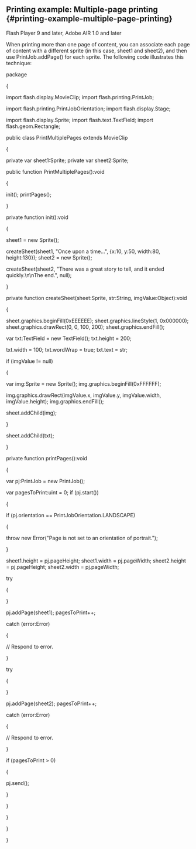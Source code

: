 ## Printing example: Multiple-page printing {#printing-example-multiple-page-printing}

Flash Player 9 and later, Adobe AIR 1.0 and later

When printing more than one page of content, you can associate each page of content with a different sprite (in this case, sheet1 and sheet2), and then use PrintJob.addPage() for each sprite. The following code illustrates this technique:

package

{

import flash.display.MovieClip; import flash.printing.PrintJob;

import flash.printing.PrintJobOrientation; import flash.display.Stage;

import flash.display.Sprite; import flash.text.TextField; import flash.geom.Rectangle;

public class PrintMultiplePages extends MovieClip

{

private var sheet1:Sprite; private var sheet2:Sprite;

public function PrintMultiplePages():void

{

init(); printPages();

}

private function init():void

{

sheet1 = new Sprite();

createSheet(sheet1, &quot;Once upon a time...&quot;, {x:10, y:50, width:80, height:130}); sheet2 = new Sprite();

createSheet(sheet2, &quot;There was a great story to tell, and it ended quickly.\n\nThe end.&quot;, null);

}

private function createSheet(sheet:Sprite, str:String, imgValue:Object):void

{

sheet.graphics.beginFill(0xEEEEEE); sheet.graphics.lineStyle(1, 0x000000); sheet.graphics.drawRect(0, 0, 100, 200); sheet.graphics.endFill();

var txt:TextField = new TextField(); txt.height = 200;

txt.width = 100; txt.wordWrap = true; txt.text = str;

if (imgValue != null)

{

var img:Sprite = new Sprite(); img.graphics.beginFill(0xFFFFFF);

img.graphics.drawRect(imgValue.x, imgValue.y, imgValue.width, imgValue.height); img.graphics.endFill();

sheet.addChild(img);

}

sheet.addChild(txt);

}

private function printPages():void

{

var pj:PrintJob = new PrintJob();

var pagesToPrint:uint = 0; if (pj.start())

{

if (pj.orientation == PrintJobOrientation.LANDSCAPE)

{

throw new Error(&quot;Page is not set to an orientation of portrait.&quot;);

}

sheet1.height = pj.pageHeight; sheet1.width = pj.pageWidth; sheet2.height = pj.pageHeight; sheet2.width = pj.pageWidth;

try

{

}

pj.addPage(sheet1); pagesToPrint++;

catch (error:Error)

{

// Respond to error.

}

try

{

}

pj.addPage(sheet2); pagesToPrint++;

catch (error:Error)

{

// Respond to error.

}

if (pagesToPrint &gt; 0)

{

pj.send();

}

}

}

}

}